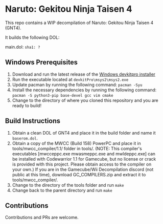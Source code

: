 # Naruto: Gekitou Ninja Taisen 4

This repo contains a WIP decompilation of Naruto: Gekitou Ninja Taisen 4 (GNT4).

It builds the following DOL:

main.dol: `sha1: ?`

## Windows Prerequisites

1. Download and run the latest release of the [Windows devkitpro installer](https://github.com/devkitPro/installer/releases)
2. Run the executable located at `devkitPro\msys2\msys2.exe`
3. Update pacman by running the following command: `pacman -Syu`
4. Install the necessary dependencies by running the following command: `pacman -S python3-pip base-devel gcc vim cmake`
5. Change to the directory of where you cloned this repository and you are ready to build!

## Build Instructions

1. Obtain a clean DOL of GNT4 and place it in the build folder and name it `baserom.dol`.
2. Obtain a copy of the MWCC (Build 158) PowerPC and place it in tools/mwcc_compiler/1.1/ folder in tools/. (NOTE: This compiler's executables [mwcceppc.exe mwasmeppc.exe and mwldeppc.exe] can be installed with Codewarrior 1.1 for Gamecube, but no license or crack is provided with this project. Please obtain access to the compiler on your own.) If you are in the Gamecube/Wii Decompilation discord (not public at this time), download GC_COMPILERS.zip and extract it to tools/mwcc_compiler/.
3. Change to the directory of the tools folder and run `make`
4. Change back to the parent directory and run `make`

## Contributions

Contributions and PRs are welcome.
